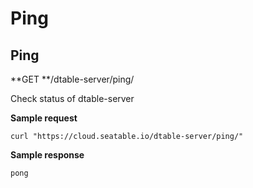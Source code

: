 # Ping

## Ping

**GET **/dtable-server/ping/

Check status of dtable-server

**Sample request**

```
curl "https://cloud.seatable.io/dtable-server/ping/"

```

**Sample response**

```
pong

```


